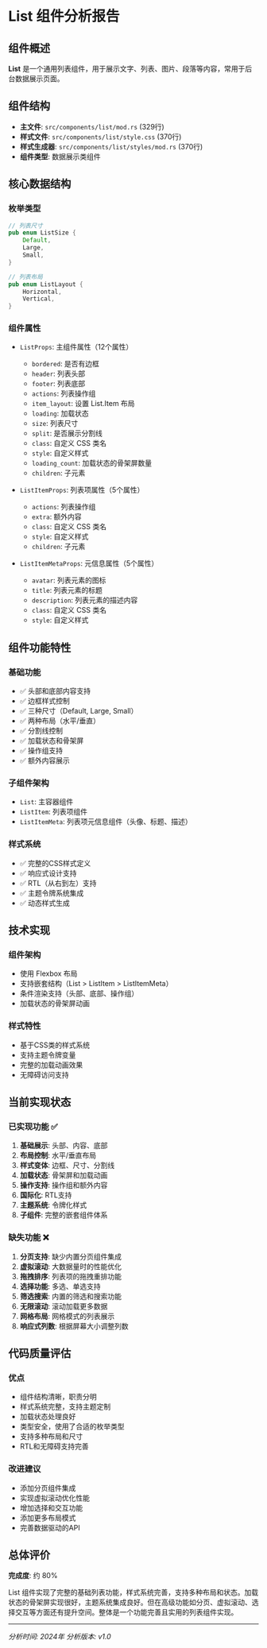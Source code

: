 # List 组件分析报告

## 组件概述
**List** 是一个通用列表组件，用于展示文字、列表、图片、段落等内容，常用于后台数据展示页面。

## 组件结构
- **主文件**: `src/components/list/mod.rs` (329行)
- **样式文件**: `src/components/list/style.css` (370行)
- **样式生成器**: `src/components/list/styles/mod.rs` (370行)
- **组件类型**: 数据展示类组件

## 核心数据结构

### 枚举类型
```rust
// 列表尺寸
pub enum ListSize {
    Default,
    Large,
    Small,
}

// 列表布局
pub enum ListLayout {
    Horizontal,
    Vertical,
}
```

### 组件属性
- `ListProps`: 主组件属性（12个属性）
  - `bordered`: 是否有边框
  - `header`: 列表头部
  - `footer`: 列表底部
  - `actions`: 列表操作组
  - `item_layout`: 设置 List.Item 布局
  - `loading`: 加载状态
  - `size`: 列表尺寸
  - `split`: 是否展示分割线
  - `class`: 自定义 CSS 类名
  - `style`: 自定义样式
  - `loading_count`: 加载状态的骨架屏数量
  - `children`: 子元素

- `ListItemProps`: 列表项属性（5个属性）
  - `actions`: 列表操作组
  - `extra`: 额外内容
  - `class`: 自定义 CSS 类名
  - `style`: 自定义样式
  - `children`: 子元素

- `ListItemMetaProps`: 元信息属性（5个属性）
  - `avatar`: 列表元素的图标
  - `title`: 列表元素的标题
  - `description`: 列表元素的描述内容
  - `class`: 自定义 CSS 类名
  - `style`: 自定义样式

## 组件功能特性

### 基础功能
- ✅ 头部和底部内容支持
- ✅ 边框样式控制
- ✅ 三种尺寸（Default, Large, Small）
- ✅ 两种布局（水平/垂直）
- ✅ 分割线控制
- ✅ 加载状态和骨架屏
- ✅ 操作组支持
- ✅ 额外内容展示

### 子组件架构
- `List`: 主容器组件
- `ListItem`: 列表项组件
- `ListItemMeta`: 列表项元信息组件（头像、标题、描述）

### 样式系统
- ✅ 完整的CSS样式定义
- ✅ 响应式设计支持
- ✅ RTL（从右到左）支持
- ✅ 主题令牌系统集成
- ✅ 动态样式生成

## 技术实现

### 组件架构
- 使用 Flexbox 布局
- 支持嵌套结构（List > ListItem > ListItemMeta）
- 条件渲染支持（头部、底部、操作组）
- 加载状态的骨架屏动画

### 样式特性
- 基于CSS类的样式系统
- 支持主题令牌变量
- 完整的加载动画效果
- 无障碍访问支持

## 当前实现状态

### 已实现功能 ✅
1. **基础展示**: 头部、内容、底部
2. **布局控制**: 水平/垂直布局
3. **样式变体**: 边框、尺寸、分割线
4. **加载状态**: 骨架屏和加载动画
5. **操作支持**: 操作组和额外内容
6. **国际化**: RTL支持
7. **主题系统**: 令牌化样式
8. **子组件**: 完整的嵌套组件体系

### 缺失功能 ❌
1. **分页支持**: 缺少内置分页组件集成
2. **虚拟滚动**: 大数据量时的性能优化
3. **拖拽排序**: 列表项的拖拽重排功能
4. **选择功能**: 多选、单选支持
5. **筛选搜索**: 内置的筛选和搜索功能
6. **无限滚动**: 滚动加载更多数据
7. **网格布局**: 网格模式的列表展示
8. **响应式列数**: 根据屏幕大小调整列数

## 代码质量评估

### 优点
- 组件结构清晰，职责分明
- 样式系统完整，支持主题定制
- 加载状态处理良好
- 类型安全，使用了合适的枚举类型
- 支持多种布局和尺寸
- RTL和无障碍支持完善

### 改进建议
- 添加分页组件集成
- 实现虚拟滚动优化性能
- 增加选择和交互功能
- 添加更多布局模式
- 完善数据驱动的API

## 总体评价
**完成度**: 约 80%

List 组件实现了完整的基础列表功能，样式系统完善，支持多种布局和状态。加载状态的骨架屏实现很好，主题系统集成良好。但在高级功能如分页、虚拟滚动、选择交互等方面还有提升空间。整体是一个功能完善且实用的列表组件实现。

---
*分析时间: 2024年*
*分析版本: v1.0*